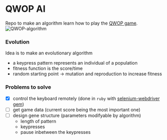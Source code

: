# QWOP AI

Repo to make an algorithm learn how to play the [QWOP game](http://www.foddy.net/Athletics.html).
![QWOP-algorithm](https://user-images.githubusercontent.com/44790691/70528993-ccc43b00-1b4f-11ea-991d-dfbf28e70132.png)

### Evolution
Idea is to make an evolutionary algorithm
- a keypress pattern represents an individual of a population
- fitness function is the score/time
- random starting point -> mutation and reproduction to increase fitness

### Problems to solve
- [x] control the keyboard remotely (done in `ruby` with [selenium-webdriver gem](https://rubygems.org/gems/selenium-webdriver/versions/3.142.6))
- [ ] get game data (current score being the most important one)
- [ ] design gene structure (parameters modifyable by algorithm)
  - length of pattern
  - keypresses
  - pause inbetween the keypresses
